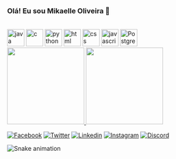 ### Olá! Eu sou Mikaelle Oliveira 👋

<div style = "display: inline_block"><br/>
    <img aling = "center" alt = "java" src="https://cdn.jsdelivr.net/gh/devicons/devicon/icons/java/java-plain.svg"  width="40" height="40"/>
    <img aling = "center" alt = "c" src="https://cdn.jsdelivr.net/gh/devicons/devicon/icons/c/c-plain.svg" width="40" height="40"/>
    <img aling = "center" alt = "python" src="https://cdn.jsdelivr.net/gh/devicons/devicon/icons/python/python-plain.svg" width="40" height="40"/>
    <img aling = "center" alt = "html" src="https://cdn.jsdelivr.net/gh/devicons/devicon/icons/html5/html5-plain.svg" width="40" height="40"/>
    <img aling = "center" alt = "css" src="https://cdn.jsdelivr.net/gh/devicons/devicon/icons/css3/css3-plain.svg" width="40" height="40"/>
    <img aling = "center" alt = "javascript" src="https://cdn.jsdelivr.net/gh/devicons/devicon/icons/javascript/javascript-plain.svg" width="40" height="40"/>
    <img aling = "center" alt = "Postgresql" src="https://cdn.jsdelivr.net/gh/devicons/devicon/icons/postgresql/postgresql-plain.svg" width="40" height="40"/>
</div>

<div>
    <a href="https://github.com/mikaelle-s">
    <img height="180em" src="https://github-readme-stats.vercel.app/api?username=mikaelle-s&rank_icon=github&theme=radical"/>
    <img height="180em" src="https://github-readme-stats.vercel.app/api/top-langs/?username=mikaelle-s&hide_progress=true&theme=radical"/>
</div>

[![Facebook](https://img.shields.io/badge/Facebook-1877F2?style=for-the-badge&logo=facebook&logoColor=white)](https://facebook.com/xMikaelle/) [![Twitter](https://img.shields.io/badge/Twitter-1DA1F2?style=for-the-badge&logo=twitter&logoColor=white)](https://Twitter.com/mxkeyla/) [![Linkedin](https://img.shields.io/badge/LinkedIn-0077B5?style=for-the-badge&logo=linkedin&logoColor=white)](https://linkedin.com/in/mikaelle-oliveira/) [![Instagram](https://img.shields.io/badge/Instagram-E4405F?style=for-the-badge&logo=instagram&logoColor=white)](https://instagram.com/mikl.jpg/) [![Discord](https://img.shields.io/badge/Discord-7289DA?style=for-the-badge&logo=discord&logoColor=white)](https://discord.com/channels/@me) 

![Snake animation](https://github.com/seu-usuário-aqui/mikaelle-s/blob/output/github-contribution-grid-snake.svg)
